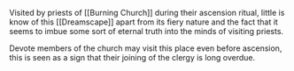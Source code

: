 Visited by priests of [[Burning Church]] during their ascension ritual, little is know of this [[Dreamscape]] apart from its fiery nature and the fact that it seems to imbue some sort of eternal truth into the minds of visiting priests.

Devote members of the church may visit this place even before ascension, this is seen as a sign that their joining of the clergy is long overdue.